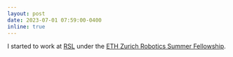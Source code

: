 ```yaml
---
layout: post
date: 2023-07-01 07:59:00-0400
inline: true
---
```


I started to work at [RSL](https://rsl.ethz.ch/) under the [ETH Zurich Robotics Summer Fellowship](https://center-for-robotics.ethz.ch/education/robotics-student-fellowship.html).


